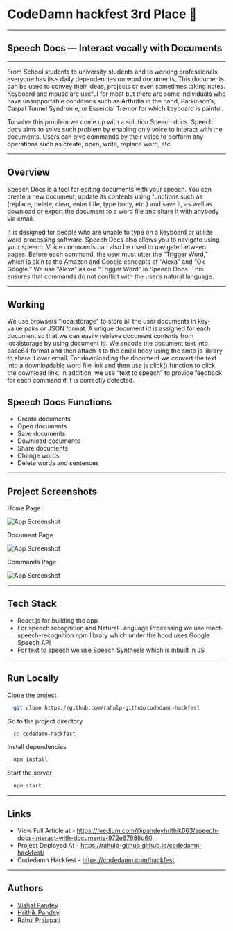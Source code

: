 
# CodeDamn hackfest 3rd Place :3rd_place_medal:
---
## Speech Docs — Interact vocally with Documents
---
From School students to university students and to working professionals everyone has its’s daily dependencies on word documents. This documents can be used to convey their ideas, projects or even sometimes taking notes. Keyboard and mouse are useful for most but there are some individuals who have unsupportable conditions such as Arthritis in the hand, Parkinson’s, Carpal Tunnel Syndrome, or Essential Tremor for which keyboard is painful.

To solve this problem we come up with a solution Speech docs. Speech docs aims to solve such problem by enabling only voice to interact with the documents. Users can give commands by their voice to perform any operations such as create, open, write, replace word, etc.

---
## Overview
Speech Docs is a tool for editing documents with your speech. You can create a new document, update its contents using functions such as (replace, delete, clear, enter title, type body, etc.) and save it, as well as download or export the document to a word file and share it with anybody via email.

It is designed for people who are unable to type on a keyboard or utilize word processing software. Speech Docs also allows you to navigate using your speech. Voice commands can also be used to navigate between pages. Before each command, the user must utter the “Trigger Word,” which is akin to the Amazon and Google concepts of “Alexa” and “Ok Google.” We use “Alexa” as our “Trigger Word” in Speech Docs. This ensures that commands do not conflict with the user’s natural language.

----
## Working
We use browsers “localstorage” to store all the user documents in key-value pairs or JSON format. A unique document id is assigned for each document so that we can easily retrieve document contents from localstorage by using document id. We encode the document text into base64 format and then attach it to the email body using the smtp js library to share it over email. For downloading the document we convert the text into a downloadable word file link and then use js click() function to click the download link. In addition, we use “text to speech” to provide feedback for each command if it is correctly detected.

## Speech Docs Functions

- Create documents
- Open documents
- Save documents
- Download documents
- Share documents
- Change words
- Delete words and sentences
---

## Project Screenshots
Home Page

![App Screenshot](https://user-images.githubusercontent.com/71189359/173292280-f1138e96-a0f2-4f43-9b68-220b2d8474f1.png)

Document Page

![App Screenshot](https://user-images.githubusercontent.com/71189359/173292376-9924391a-60d8-4c30-9dc7-699913654ad4.png)

Commands Page

![App Screenshot](https://user-images.githubusercontent.com/71189359/173292491-cbd7f342-26a2-4695-99a8-d7f1ea88e1cf.png)

---

## Tech Stack
- React.js for building the app
- For speech recognition and Natural Language Processing we use react-speech-recognition npm library which under the hood uses Google Speech API
- For text to speech we use Speech Synthesis which is inbuilt in JS

---

## Run Locally

Clone the project

```bash
  git clone https://github.com/rahulp-github/codedamn-hackfest
```

Go to the project directory

```bash
  cd codedamn-hackfest
```

Install dependencies

```bash
  npm install
```

Start the server

```bash
  npm start
```
---
## Links
- View Full Article at - https://medium.com/@pandeyhrithik663/speech-docs-interact-with-documents-972e67688d60
- Project Deployed At - https://rahulp-github.github.io/codedamn-hackfest/
- Codedamn Hackfest - https://codedamn.com/hackfest
---
## Authors

- [Vishal Pandey](https://github.com/addtogether)
- [Hrithik Pandey](https://github.com/Hrithik2009)
- [Rahul Prajapati](https://github.com/rahulp-github)


